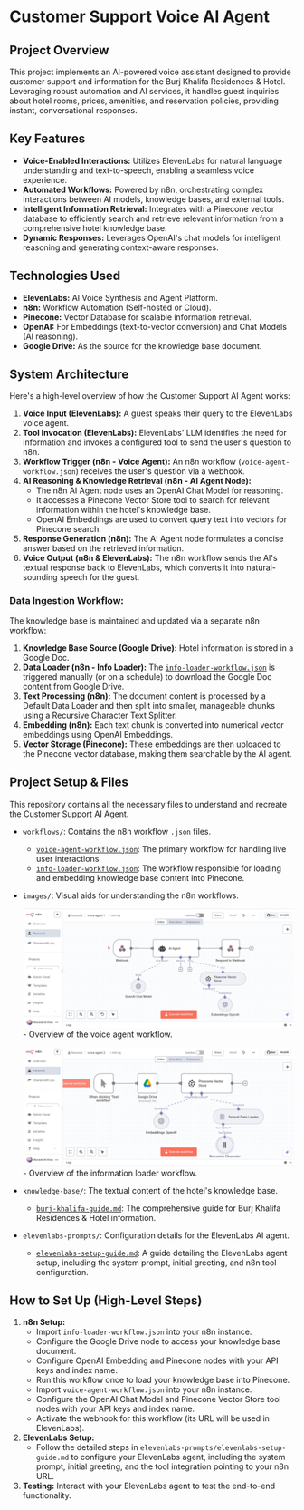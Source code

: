 # Customer Support Voice AI Agent

## Project Overview

This project implements an AI-powered voice assistant designed to provide customer support and information for the Burj Khalifa Residences & Hotel. Leveraging robust automation and AI services, it handles guest inquiries about hotel rooms, prices, amenities, and reservation policies, providing instant, conversational responses.

## Key Features

* **Voice-Enabled Interactions:** Utilizes ElevenLabs for natural language understanding and text-to-speech, enabling a seamless voice experience.
* **Automated Workflows:** Powered by n8n, orchestrating complex interactions between AI models, knowledge bases, and external tools.
* **Intelligent Information Retrieval:** Integrates with a Pinecone vector database to efficiently search and retrieve relevant information from a comprehensive hotel knowledge base.
* **Dynamic Responses:** Leverages OpenAI's chat models for intelligent reasoning and generating context-aware responses.

## Technologies Used

* **ElevenLabs:** AI Voice Synthesis and Agent Platform.
* **n8n:** Workflow Automation (Self-hosted or Cloud).
* **Pinecone:** Vector Database for scalable information retrieval.
* **OpenAI:** For Embeddings (text-to-vector conversion) and Chat Models (AI reasoning).
* **Google Drive:** As the source for the knowledge base document.

## System Architecture

Here's a high-level overview of how the Customer Support AI Agent works:

1.  **Voice Input (ElevenLabs):** A guest speaks their query to the ElevenLabs voice agent.
2.  **Tool Invocation (ElevenLabs):** ElevenLabs' LLM identifies the need for information and invokes a configured tool to send the user's question to n8n.
3.  **Workflow Trigger (n8n - Voice Agent):** An n8n workflow (`voice-agent-workflow.json`) receives the user's question via a webhook.
4.  **AI Reasoning & Knowledge Retrieval (n8n - AI Agent Node):**
    * The n8n AI Agent node uses an OpenAI Chat Model for reasoning.
    * It accesses a Pinecone Vector Store tool to search for relevant information within the hotel's knowledge base.
    * OpenAI Embeddings are used to convert query text into vectors for Pinecone search.
5.  **Response Generation (n8n):** The AI Agent node formulates a concise answer based on the retrieved information.
6.  **Voice Output (n8n & ElevenLabs):** The n8n workflow sends the AI's textual response back to ElevenLabs, which converts it into natural-sounding speech for the guest.

### Data Ingestion Workflow:

The knowledge base is maintained and updated via a separate n8n workflow:

1.  **Knowledge Base Source (Google Drive):** Hotel information is stored in a Google Doc.
2.  **Data Loader (n8n - Info Loader):** The [`info-loader-workflow.json`](workflows/info-loader-workflow.json) is triggered manually (or on a schedule) to download the Google Doc content from Google Drive.
3.  **Text Processing (n8n):** The document content is processed by a Default Data Loader and then split into smaller, manageable chunks using a Recursive Character Text Splitter.
4.  **Embedding (n8n):** Each text chunk is converted into numerical vector embeddings using OpenAI Embeddings.
5.  **Vector Storage (Pinecone):** These embeddings are then uploaded to the Pinecone vector database, making them searchable by the AI agent.

## Project Setup & Files

This repository contains all the necessary files to understand and recreate the Customer Support AI Agent.

* `workflows/`: Contains the n8n workflow `.json` files.
    * [`voice-agent-workflow.json`](workflows/voice-agent-workflow.json): The primary workflow for handling live user interactions.
    * [`info-loader-workflow.json`](workflows/info-loader-workflow.json): The workflow responsible for loading and embedding knowledge base content into Pinecone.
* `images/`: Visual aids for understanding the n8n workflows.
  

    ![n8n Voice Agent Overview](images/n8n-voice-agent-overview.jpeg) - Overview of the voice agent workflow.
      
  
    ![n8n Info Loader Overview](images/n8n-info-loader-overview.jpeg) - Overview of the information loader workflow.
      
   
* `knowledge-base/`: The textual content of the hotel's knowledge base.
    * [`burj-khalifa-guide.md`](knowledge-base/burj-khalifa-guide.md): The comprehensive guide for Burj Khalifa Residences & Hotel information.
* `elevenlabs-prompts/`: Configuration details for the ElevenLabs AI agent.
    * [`elevenlabs-setup-guide.md`](elevenlabs-prompts/elevenlabs-setup-guide.md): A guide detailing the ElevenLabs agent setup, including the system prompt, initial greeting, and n8n tool configuration.


## How to Set Up (High-Level Steps)

1.  **n8n Setup:**
    * Import `info-loader-workflow.json` into your n8n instance.
    * Configure the Google Drive node to access your knowledge base document.
    * Configure OpenAI Embedding and Pinecone nodes with your API keys and index name.
    * Run this workflow once to load your knowledge base into Pinecone.
    * Import `voice-agent-workflow.json` into your n8n instance.
    * Configure the OpenAI Chat Model and Pinecone Vector Store tool nodes with your API keys and index name.
    * Activate the webhook for this workflow (its URL will be used in ElevenLabs).
2.  **ElevenLabs Setup:**
    * Follow the detailed steps in `elevenlabs-prompts/elevenlabs-setup-guide.md` to configure your ElevenLabs agent, including the system prompt, initial greeting, and the tool integration pointing to your n8n URL.
3.  **Testing:** Interact with your ElevenLabs agent to test the end-to-end functionality.
